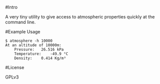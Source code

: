 #Intro

A very tiny utility to give access to atmospheric properties quickly at the command line.

#Example Usage

```
$ atmosphere -h 10000
At an altitude of 10000m:
	Pressure:	26.516 kPa
	Temperature:	-49.9 °C
	Density:	0.414 Kg/m³
```

#License

GPLv3
